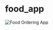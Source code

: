 # food_app

![Food Ordering App](https://github.com/user-attachments/assets/80743e36-c64d-42ac-b7cd-83249c225b7e)
